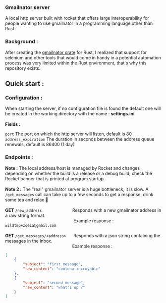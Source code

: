 ### Gmailnator server

A local http server built with rocket that offers large interoperability for people wanting to use gmailnator in a programming language other than Rust.

### Background :

After creating the [gmailnator crate](https://github.com/Y0GAAAA/gmailnator) for Rust, I realized that support for selenium and other tools that would come in handy in a potential automation process was very limited within the Rust environment, that's why this repository exists. 

## Quick start :

### Configuration :

When starting the server, if no configuration file is found the default one will be created in the working directory with the name : <b>settings.ini</b><br>
<br>
<b>Fields :</b> 

`port` The port on which the http server will listen, default is 80 <br>
`address_expiration` The duration in seconds between the address queue renewals, default is 86400 (1 day)

### Endpoints : 

<b>Note :</b> The local address/host is managed by Rocket and changes depending on whether the build is a release or a debug build, check the Rocket banner that is printed at program startup.
<br><br><b>Note 2 :</b> The "real" gmailnator server is a huge bottleneck, it is slow. A `/get_messages` call can take up to a few seconds to get a response, drink some tea and relax 🍵
<br><br><b>GET</b> `/new_address`                         Responds with a new gmailnator address in a raw string format.
<br>                                                        Example response : 
```wildtmp+zqeia@gmail.com```
<br><br><b>GET</b> `/get_messages/<address>`      Responds with a json string containing the messages in the inbox.
<br>                                                       Example response : 
```json
[
    {
        "subject": "first message",
        "raw_content": "contenu incroyable"
    },
    {
        "subject": "second message",
        "raw_content": "what's up ?"
    }
]
```

